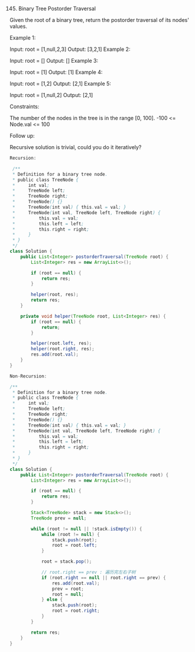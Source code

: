 145. Binary Tree Postorder Traversal

Given the root of a binary tree, return the postorder traversal of its nodes' values.

 

Example 1:


Input: root = [1,null,2,3]
Output: [3,2,1]
Example 2:

Input: root = []
Output: []
Example 3:

Input: root = [1]
Output: [1]
Example 4:


Input: root = [1,2]
Output: [2,1]
Example 5:


Input: root = [1,null,2]
Output: [2,1]


Constraints:

The number of the nodes in the tree is in the range [0, 100].
-100 <= Node.val <= 100


Follow up:

Recursive solution is trivial, could you do it iteratively?

```java
Recursion:

 /**
 * Definition for a binary tree node.
 * public class TreeNode {
 *     int val;
 *     TreeNode left;
 *     TreeNode right;
 *     TreeNode() {}
 *     TreeNode(int val) { this.val = val; }
 *     TreeNode(int val, TreeNode left, TreeNode right) {
 *         this.val = val;
 *         this.left = left;
 *         this.right = right;
 *     }
 * }
 */
class Solution {
    public List<Integer> postorderTraversal(TreeNode root) {
        List<Integer> res = new ArrayList<>();

        if (root == null) {
            return res;
        }

        helper(root, res);
        return res;
    }

    private void helper(TreeNode root, List<Integer> res) {
        if (root == null) {
            return;
        }

        helper(root.left, res);
        helper(root.right, res);
        res.add(root.val);
    }
}
```



```java
Non-Recursion:

/**
 * Definition for a binary tree node.
 * public class TreeNode {
 *     int val;
 *     TreeNode left;
 *     TreeNode right;
 *     TreeNode() {}
 *     TreeNode(int val) { this.val = val; }
 *     TreeNode(int val, TreeNode left, TreeNode right) {
 *         this.val = val;
 *         this.left = left;
 *         this.right = right;
 *     }
 * }
 */
class Solution {
    public List<Integer> postorderTraversal(TreeNode root) {
        List<Integer> res = new ArrayList<>();

        if (root == null) {
            return res;
        }

        Stack<TreeNode> stack = new Stack<>();
        TreeNode prev = null;

        while (root != null || !stack.isEmpty()) {
            while (root != null) {
                stack.push(root);
                root = root.left;
            }

            root = stack.pop();

            // root.right == prev : 遍历完左右子树
            if (root.right == null || root.right == prev) {
                res.add(root.val);
                prev = root;
                root = null;
            } else {
                stack.push(root);
                root = root.right;
            }
        }

        return res;
    }
}
```

